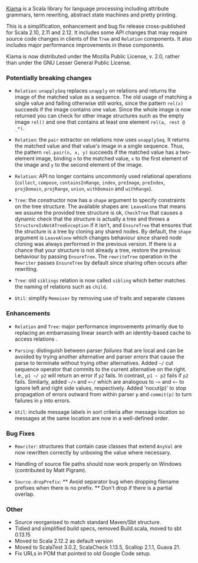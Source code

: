 [Kiama](https://bitbucket.org/inkytonik/kiama) is a Scala library for language processing including attribute grammars, term rewriting, abstract state machines and pretty printing.

This is a simplification, enhancement and bug fix release cross-published for Scala 2.10, 2.11 and 2.12. It includes some API changes that may require source code changes in clients of the `Tree` and `Relation` components. It also includes major performance improvements in these components.

Kiama is now distributed under the Mozilla Public License, v. 2.0, rather than under the GNU Lesser General Public License.

### Potentially breaking changes

 * `Relation`: `unapplySeq` replaces `unapply` on relations and returns the image of the matched value as a sequence. The old usage of matching a single value and failing otherwise still works, since the pattern `rel(x)` succeeds if the image contains one value. Since the whole image is now returned you can check for other image structures such as the empty image `rel()` and one that contains at least one element `rel(a, rest @ _*)`.

* `Relation`: the `pair` extractor on relations now uses `unapplySeq`. It returns the matched value and that value's image in a single sequence. Thus, the pattern `rel.pair(n, x, y)` succeeds if the matched value has a two-element image, binding `n` to the matched value, `x` to the first element of the image and `y` to the second element of the image.

* `Relation`: API no longer contains uncommonly used relational operations (`collect`, `compose`, `containsInRange`, `index`, `preImage`, `preIndex`, `projDomain`, `projRange`, `union`, `withDomain` and `withRange`).

* `Tree`: the constructor now has a `shape` argument to specify constraints on the tree structure. The available shapes are: `LeaveAlone` that means we assume the provided tree structure is ok, `CheckTree` that causes a dynamic check that the structure is actually a tree and throws a `StructureIsNotATreeException` if it isn't, and `EnsureTree` that ensures that the structure is a tree by cloning any shared nodes. By default, the `shape` argument is `LeaveAlone` which changes behaviour since shared node cloning was always performed in the previous version. If there is a chance that your structure is not already a tree, restore the previous behaviour by passing `EnsureTree`. The `rewriteTree` operation in the `Rewriter` passes `EnsureTree` by default since sharing often occurs after rewriting.

* `Tree`: old `siblings` relation is now called `sibling` which better matches the naming of relations such as `child`.

* `Util`: simplify `Memoiser` by removing use of traits and separate classes

### Enhancements

* `Relation` and `Tree`: major performance improvements primarily due to replacing an embarrassing linear search with an identity-based cache to access relations .

* `Parsing`: distinguish between parser *failures* that are local and can be avoided by trying another alternative and parser *errors* that cause the parse to terminate without trying other alternatives. Added  `~/` cut sequence operator that commits to the current alternative on the right. I.e., `p1 ~/ p2` will return an error if `p2` fails. In contrast, `p1 ~ p2` fails if `p2` fails. Similarly, added `~/>` and `<~/` which are analogous to `~>` and `<~` to ignore left and right side values, respectively. Added 'nocut(p)' to stop propagation of errors outward from within parser `p` and `commit(p)` to turn failures in `p` into errors.

* `Util`: include message labels in sort criteria after message location so messages at the same location are now in a well-defined order.

### Bug Fixes

* `Rewriter`: structures that contain case classes that extend `AnyVal` are now rewritten correctly by unboxing the value where necessary.

* Handling of source file paths should now work properly on Windows (contributed by Matt Pigram).
* `Source.dropPrefix`:
** Avoid separator bug when dropping filename prefixes when there is no prefix.
** Don't drop if there is a partial overlap.

### Other

* Source reorganised to match standard Maven/Sbt structure.
* Tidied and simplified build specs, removed Build.scala, moved to sbt 0.13.15
* Moved to Scala 2.12.2 as default version
* Moved to ScalaTest 3.0.2, ScalaCheck 1.13.5, Scallop 2.1.1, Guava 21.
* Fix URLs in POM that pointed to old Google Code setup.
